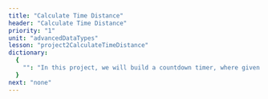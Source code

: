 ```yaml
---
title: "Calculate Time Distance"
header: "Calculate Time Distance"
priority: "1"
unit: "advancedDataTypes"
lesson: "project2CalculateTimeDistance"
dictionary:
  {
    "": "In this project, we will build a countdown timer, where given a date, we will output the distance in days forward or backward from today in UTC time. Access the replit [here](https://replit.com/@Vennbury/CalculateTimeDistance#main.py) and then fork it and run the tests when finished to ensure you finished the project.",
  }
next: "none"
---
```

